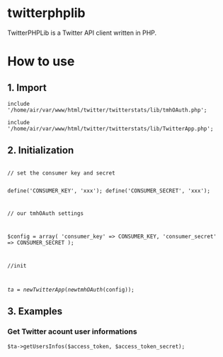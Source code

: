 twitterphplib
=============

TwitterPHPLib is a Twitter API client written in PHP.


# How to use #

## 1. Import ##

`include '/home/air/var/www/html/twitter/twitterstats/lib/tmhOAuth.php';`

`include '/home/air/var/www/html/twitter/twitterstats/lib/TwitterApp.php';`


## 2. Initialization ##

<code>
// set the consumer key and secret

define('CONSUMER_KEY',      'xxx');
define('CONSUMER_SECRET',   'xxx');

// our tmhOAuth settings

$config = array(
'consumer_key'      => CONSUMER_KEY,
'consumer_secret'   => CONSUMER_SECRET
);

//init

$ta = new TwitterApp(new tmhOAuth($config));
</code>

## 3. Examples ##

### Get Twitter acount user informations ###

`$ta->getUsersInfos($access_token, $access_token_secret);`


